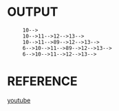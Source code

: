 # OUTPUT

         10-->
         10-->11-->12-->13-->
         10-->11-->89-->12-->13-->
         6-->10-->11-->89-->12-->13-->
         6-->10-->11-->12-->13-->

# REFERENCE 
[youtube](https://youtu.be/qp8u-frRAnU)
